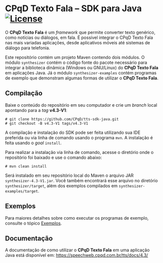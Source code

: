# CPqD Texto Fala &ndash; SDK para Java  [![License](https://img.shields.io/badge/License-Apache%202.0-blue.svg)](https://opensource.org/licenses/Apache-2.0)

O **CPqD Texto Fala** é um *framework* que permite converter texto genérico, como notícias ou diálogos, em fala. É possível integrar o CPqD Texto Fala nas mais variadas aplicações, desde aplicativos móveis até sistemas de diálogo para telefonia. 

Este repositório contém um projeto Maven contendo dois módulos. O módulo ``synthesizer`` contém o código fonte do pacote necessário para integrar a biblioteca dinâmica (Windows ou GNU/Linux) do **CPqD Texto Fala** em aplicações Java. Já o módulo ``synthesizer-examples`` contém programas de exemplo que demonstram algumas formas de utilizar o **CPqD Texto Fala**.

## Compilação

Baixe o conteúdo do repositório em seu computador e crie um *branch* local apontando para a *tag* **v4.3-V1**:

	# git clone https://github.com/CPqD/tts-sdk-java.git
	# git checkout -B v4.3-V1 tags/v4.3-V1

A compilação e instalação do SDK pode ser feita utilizando sua IDE preferida ou via linha de comando usando o programa ``mvn``. A instalação é feita usando o *goal* ``install``.

Para realizar a instalação via linha de comando, acesse o diretório onde o repositório foi baixado e use o comando abaixo:

	# mvn clean install

Será instalado em seu repositório local do Maven o arquivo JAR ``synthesizer-4.3-V1.jar``. Você também encontrará esse arquivo no diretório ``synthesizer/target``, além dos exemplos compilados em ``synthesizer-examples/target``.

## Exemplos

Para maiores detalhes sobre como executar os programas de exemplo, consulte o tópico [Exemplos](synthesizer-examples/).

## Documentação

A documentação de como utilizar o **CPqD Texto Fala** em uma aplicação Java está disponível em: https://speechweb.cpqd.com.br/tts/docs/4.3/

